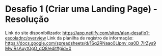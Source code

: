 # Desafio 1 (Criar uma Landing Page) - Resolução
 
Link do site disponibilizado: https://app.netlify.com/sites/alan-desafio1-escoladnc/overview
Link da planilha de registro de informação: https://docs.google.com/spreadsheets/d/1Sq2RNaao0Llpnv_pa0D_7lrZys9MwiRsAuytOgO_dQ8/edit#gid=0
